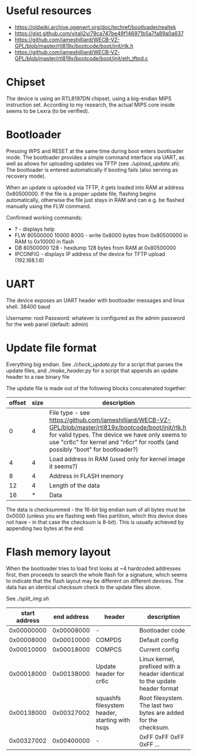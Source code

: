 # Useful resources
* https://oldwiki.archive.openwrt.org/doc/techref/bootloader/realtek
* https://gist.github.com/vitali2y/79ca747be49f146971b5a7fa89a0a637
* https://github.com/jameshilliard/WECB-VZ-GPL/blob/master/rtl819x/bootcode/boot/init/rtk.h
* https://github.com/jameshilliard/WECB-VZ-GPL/blob/master/rtl819x/bootcode/boot/init/eth_tftpd.c

# Chipset
The device is using an RTL8197DN chipset, using a big-endian MIPS instruction set. According to my research, the actual MIPS core inside seems to be Lexra (to be verified).

# Bootloader
Pressing WPS and RESET at the same time during boot enters bootloader mode. The bootloader provides a simple command interface via UART, as well as allows for uploading updates via TFTP (see *./upload_update.sh*). The bootloader is entered automatically if booting fails (also serving as recovery mode).

When an update is uploaded via TFTP, it gets loaded into RAM at address 0x80500000. If the file is a proper update file, flashing begins automatically, otherwise the file just stays in RAM and can e.g. be flashed manually using the FLW command.

Confirmed working commands:
* ? - displays help
* FLW 80500000 10000 8000 - write 0x8000 bytes from 0x80500000 in RAM to 0x10000 in flash
* DB 80500000 128 - hexdump 128 bytes from RAM at 0x80500000
* IPCONFIG - displays IP address of the device for TFTP upload (192.168.1.6)

# UART
The device exposes an UART header with bootloader messages and linux shell. 38400 baud

Username: root
Password: whatever is configured as the admin password for the web panel (default: admin)

# Update file format
Everything big endian. See *./check_update.py* for a script that parses the update files, and *./make_header.py* for a script that appends an update header to a raw binary file

The update file is made out of the following blocks concatenated together:

| offset | size | description |
| ------ | ---- | ----------- |
| 0      | 4    | File type - see https://github.com/jameshilliard/WECB-VZ-GPL/blob/master/rtl819x/bootcode/boot/init/rtk.h for valid types. The device we have only seems to use "cr6c" for kernel and "r6cr" for rootfs (and possibly "boot" for bootloader?) |
| 4      | 4    | Load address in RAM (used only for kernel image it seems?) |
| 8      | 4    | Address in FLASH memory |
| 12     | 4    | Length of the data |
| 16     | *    | Data |

The data is checksummed - the 16-bit big endian sum of all bytes must be 0x0000 (unless you are flashing web files partition, which this device does not have - in that case the checksum is 8-bit). This is usually achieved by appending two bytes at the end.

# Flash memory layout
When the bootloader tries to load first looks at ~4 hardcoded addresses first, then proceeds to search the whole flash for a signature, which seems to indicate that the flash layout may be different on different devices. The data has an identical checksum check to the update files above.

See *./split_img.sh*

| start address | end address | header | description |
| ------------- | ----------- | ------ | ----------- |
| 0x00000000 | 0x00008000 | -      | Bootloader code |
| 0x00008000 | 0x00010000 | COMPDS | Default config |
| 0x00010000 | 0x00018000 | COMPCS | Current config |
| 0x00018000 | 0x00138000 | Update header for cr6c | Linux kernel, prefixed with a header identical to the update header format |
| 0x00138000 | 0x00327002 | squashfs filesystem header, starting with hsqs | Root filesystem. The last two bytes are added for the checksum. |
| 0x00327002 | 0x00400000 | -      | 0xFF 0xFF 0xFF 0xFF ... |
